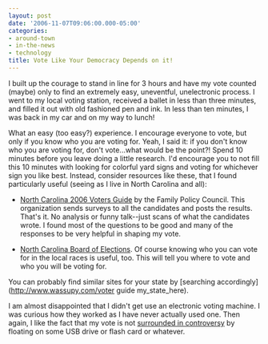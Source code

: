 ```yaml
---
layout: post
date: '2006-11-07T09:06:00.000-05:00'
categories:
- around-town
- in-the-news
- technology
title: Vote Like Your Democracy Depends on it!
---
```


I built up the courage to stand in line for 3 hours and have my vote counted (maybe) only to find an extremely easy, uneventful, unelectronic process. I went to my local voting station, received a ballet in less than three minutes, and filled it out with old fashioned pen and ink. In less than ten minutes, I was back in my car and on my way to lunch!

What an easy (too easy?) experience. I encourage everyone to vote, but only if you know who you are voting for. Yeah, I said it: if you don't know who you are voting for, don't vote...what would be the point?! Spend 10 minutes before you leave doing a little research. I'd encourage you to not fill this 10 minutes with looking for colorful yard signs and voting for whichever sign you like best. Instead, consider resources like these, that I found particularly useful (seeing as I live in North Carolina and all):

* [North Carolina 2006 Voters Guide](http://www.ncfamily.org/voterguide2006/) by the Family Policy Council. This organization sends surveys to all the candidates and posts the results. That's it. No analysis or funny talk--just scans of what the candidates wrote. I found most of the questions to be good and many of the responses to be very helpful in shaping my vote.

* [North Carolina Board of Elections](http://www.sboe.state.nc.us/votersearch/seimsvot.htm). Of course knowing who you can vote for in the local races is useful, too. This will tell you where to vote and who you will be voting for.

You can probably find similar sites for your state by [searching accordingly](http://www.wassupy.com/voter guide my_state_here).

I am almost disappointed that I didn't get use an electronic voting machine. I was curious how they worked as I have never actually used one. Then again, I like the fact that my vote is not [surrounded in controversy](http://www.eff.org/Activism/E-voting/) by floating on some USB drive or flash card or whatever.